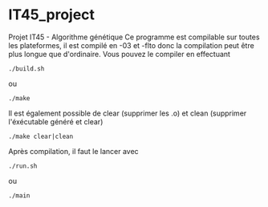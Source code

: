 # IT45_project
Projet IT45 - Algorithme génétique
Ce programme est compilable sur toutes les plateformes, il est compilé en -03 et -flto donc la compilation peut être plus longue que d'ordinaire.
Vous pouvez le compiler en effectuant 
```
./build.sh
```
ou
```
./make
```
Il est également possible de clear (supprimer les .o) et clean (supprimer l'éxécutable généré et clear)
```
./make clear|clean
```
Après compilation, il faut le lancer avec
```
./run.sh
```
ou
```
./main
```
